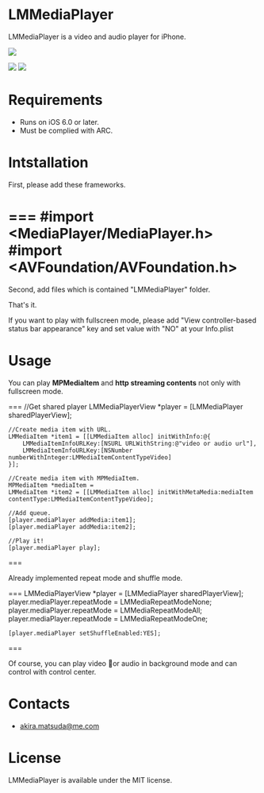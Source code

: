 LMMediaPlayer
====

LMMediaPlayer is a video and audio player for iPhone.

![](https://raw.github.com/0x0c/LMMediaPlayer/master/images/2.png)

![](https://raw.github.com/0x0c/LMMediaPlayer/master/images/1.png)
![](https://raw.github.com/0x0c/LMMediaPlayer/master/images/3.png)

Requirements
====

- Runs on iOS 6.0 or later.
- Must be complied with ARC.

Intstallation
===

First, please add these frameworks.

===
	#import <MediaPlayer/MediaPlayer.h>
	#import <AVFoundation/AVFoundation.h>
===

Second, add files which is contained "LMMediaPlayer" folder.

That's it.

If you want to play with fullscreen mode, please add "View controller-based status bar appearance" key and set value with "NO" at your Info.plist

Usage
====

You can play **MPMediaItem** and **http streaming contents** not only with fullscreen mode.

===
	//Get shared player
	LMMediaPlayerView *player = [LMMediaPlayer sharedPlayerView];
	
	//Create media item with URL.
	LMMediaItem *item1 = [[LMMediaItem alloc] initWithInfo:@{
		LMMediaItemInfoURLKey:[NSURL URLWithString:@"video or audio url"],
		LMMediaItemInfoURLKey:[NSNumber numberWithInteger:LMMediaItemContentTypeVideo]
	}];
	
	//Create media item with MPMediaItem.
	MPMediaItem *mediaItem = 
	LMMediaItem *item2 = [[LMMediaItem alloc] initWithMetaMedia:mediaItem contentType:LMMediaItemContentTypeVideo];
	
	//Add queue.
	[player.mediaPlayer addMedia:item1];
	[player.mediaPlayer addMedia:item2];
	
	//Play it!
	[player.mediaPlayer play];
===

Already implemented repeat mode and shuffle mode.

===
	LMMediaPlayerView *player = [LMMediaPlayer sharedPlayerView];
	player.mediaPlayer.repeatMode = LMMediaRepeatModeNone;
	player.mediaPlayer.repeatMode = LMMediaRepeatModeAll;
	player.mediaPlayer.repeatMode = LMMediaRepeatModeOne;
	
	[player.mediaPlayer setShuffleEnabled:YES];
===

Of course, you can play video or audio in background mode and can control with control center.

Contacts
====

- [akira.matsuda@me.com](mailto:akira.matsuda@me.com)

License
====

LMMediaPlayer is available under the MIT license.